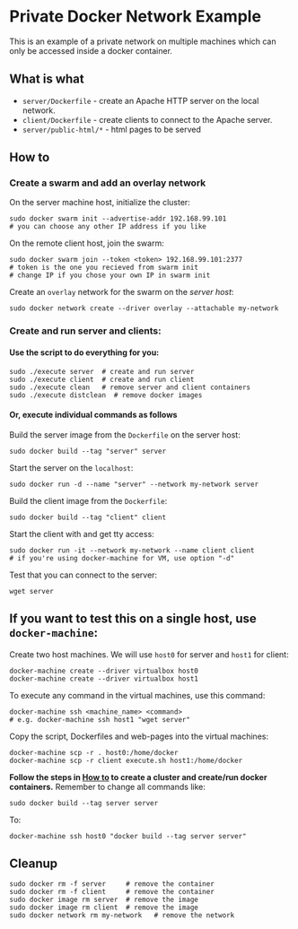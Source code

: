 # Private Docker Network Example
This is an example of a private network on multiple machines which can only be accessed inside a docker container.

## What is what
- `server/Dockerfile` - create an Apache HTTP server on the local network.
- `client/Dockerfile` - create clients to connect to the Apache server.
- `server/public-html/*` - html pages to be served

## How to

### Create a swarm and add an overlay network

On the server machine host, initialize the cluster:

    sudo docker swarm init --advertise-addr 192.168.99.101
    # you can choose any other IP address if you like

On the remote client host, join the swarm:

    sudo docker swarm join --token <token> 192.168.99.101:2377
    # token is the one you recieved from swarm init
    # change IP if you chose your own IP in swarm init

Create an `overlay` network for the swarm on the *server host*:

    sudo docker network create --driver overlay --attachable my-network


### Create and run server and clients:

#### Use the script to do everything for you:

    sudo ./execute server  # create and run server
    sudo ./execute client  # create and run client
    sudo ./execute clean   # remove server and client containers
    sudo ./execute distclean  # remove docker images

#### Or, execute individual commands as follows

Build the server image from the `Dockerfile` on the server host:

    sudo docker build --tag "server" server

Start the server on the `localhost`:

    sudo docker run -d --name "server" --network my-network server

Build the client image from the `Dockerfile`:

    sudo docker build --tag "client" client

Start the client with and get tty access:

    sudo docker run -it --network my-network --name client client
    # if you're using docker-machine for VM, use option "-d"

Test that you can connect to the server:

    wget server


## If you want to test this on a single host, use `docker-machine`:

Create two host machines. We will use `host0` for server and `host1` for client:

    docker-machine create --driver virtualbox host0
    docker-machine create --driver virtualbox host1

To execute any command in the virtual machines, use this command:

    docker-machine ssh <machine_name> <command>
    # e.g. docker-machine ssh host1 "wget server"

Copy the script, Dockerfiles and web-pages into the virtual machines:

    docker-machine scp -r . host0:/home/docker
    docker-machine scp -r client execute.sh host1:/home/docker

**Follow the steps in [How to](#how-to) to create a cluster and create/run
docker containers.** Remember to change all commands like:

    sudo docker build --tag server server

To:

    docker-machine ssh host0 "docker build --tag server server"


## Cleanup

    sudo docker rm -f server     # remove the container
    sudo docker rm -f client     # remove the container
    sudo docker image rm server  # remove the image
    sudo docker image rm client  # remove the image
    sudo docker network rm my-network   # remove the network


